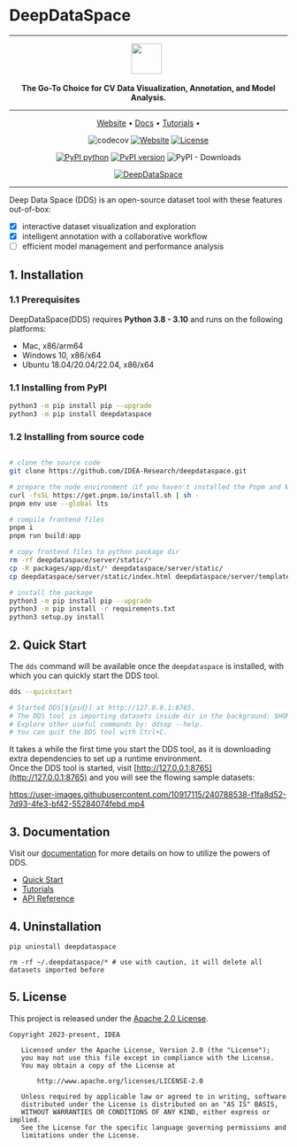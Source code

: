 # DeepDataSpace


---

<div align="center">
<p align="center">

<!-- prettier-ignore -->
<img src="https://deepdataspace.oss-cn-shenzhen.aliyuncs.com/public/dds-log-sm.png" height="55px"> &nbsp;

**The Go-To Choice for CV Data Visualization, Annotation, and Model Analysis.**

---

<!-- prettier-ignore -->
<a href="https://deepdataspace.com">Website</a> •
<a href="https://docs.deepdataspace.com">Docs</a> •
<a href="https://docs.deepdataspace.com/tutorials">Tutorials</a> •

![codecov](https://codecov.io/gh/deepdataspace/deepdataspace/branch/main/graph/badge.svg?token=7KEQMEAAD2)
[![Website](https://img.shields.io/website?url=https%3A%2F%2Fdeepdataspace.com)](https://deepdataspace.com)
[![License](https://img.shields.io/badge/License-Apache%202.0-blue.svg)](LICENSE)

[![PyPI python](https://img.shields.io/pypi/pyversions/deepdataspace)](https://pypi.org/project/deepdataspace)
[![PyPI version](https://img.shields.io/pypi/v/deepdataspace)](https://pypi.org/project/deepdataspace)
![PyPI - Downloads](https://img.shields.io/pypi/dm/deepdataspace)

[![DeepDataSpace](https://user-images.githubusercontent.com/10917115/240789070-6c8b53c1-8689-41da-a978-a791b6e293ec.png)](https://deepdataspace.com)

</p>
</div>

---

Deep Data Space (DDS) is an open-source dataset tool with these features out-of-box:

- [x] interactive dataset visualization and exploration
- [x] intelligent annotation with a collaborative workflow
- [ ] efficient model management and performance analysis

## 1. Installation

### 1.1 Prerequisites
DeepDataSpace(DDS) requires **Python 3.8 - 3.10** and runs on the following platforms:
- Mac, x86/arm64
- Windows 10, x86/x64
- Ubuntu 18.04/20.04/22.04, x86/x64

### 1.1 Installing from PyPI

```bash
python3 -m pip install pip --upgrade
python3 -m pip install deepdataspace
```

### 1.2 Installing from source code

```bash

# clone the source code
git clone https://github.com/IDEA-Research/deepdataspace.git

# prepare the node environment（if you haven't installed the Pnpm and Node environment yet）
curl -fsSL https://get.pnpm.io/install.sh | sh -
pnpm env use --global lts

# compile frontend files
pnpm i
pnpm run build:app

# copy frontend files to python package dir
rm -rf deepdataspace/server/static/*
cp -R packages/app/dist/* deepdataspace/server/static/
cp deepdataspace/server/static/index.html deepdataspace/server/templates/

# install the package
python3 -m pip install pip --upgrade
python3 -m pip install -r requirements.txt
python3 setup.py install
```

## 2. Quick Start

The `dds` command will be available once the `deepdataspace` is installed, with which you can quickly start the DDS
tool.

```bash
dds --quickstart

# Started DDS[${pid}] at http://127.0.0.1:8765.
# The DDS tool is importing datasets inside dir in the background: $HOME/.deepdataspace/dataset-samples.
# Explore other useful commands by: ddsop --help.
# You can quit the DDS tool with Ctrl+C.
```

It takes a while the first time you start the DDS tool, as it is downloading extra dependencies to set up a runtime
environment.  
Once the DDS tool is started, visit [http://127.0.0.1:8765](http://127.0.0.1:8765) and you will see the flowing sample datasets:  

https://user-images.githubusercontent.com/10917115/240788538-f1fa8d52-7d93-4fe3-bf42-55284074febd.mp4

## 3. Documentation

Visit our [documentation](https://docs.deepdataspace.com) for more details on how to utilize the powers of DDS.

- [Quick Start](https://docs.deepdataspace.com/quick-start)
- [Tutorials](https://docs.deepdataspace.com/tutorials)
- [API Reference](https://python-docs.deepdataspace.com)

## 4. Uninstallation

```shell
pip uninstall deepdataspace

rm -rf ~/.deepdataspace/* # use with caution, it will delete all datasets imported before
```

## 5. License
This project is released under the [Apache 2.0 License](https://github.com/IDEA-Research/deepdataspace/blob/main/LICENSE).
```text
Copyright 2023-present, IDEA

   Licensed under the Apache License, Version 2.0 (the "License");
   you may not use this file except in compliance with the License.
   You may obtain a copy of the License at

       http://www.apache.org/licenses/LICENSE-2.0

   Unless required by applicable law or agreed to in writing, software
   distributed under the License is distributed on an "AS IS" BASIS,
   WITHOUT WARRANTIES OR CONDITIONS OF ANY KIND, either express or implied.
   See the License for the specific language governing permissions and
   limitations under the License.
```
